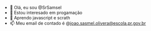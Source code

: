 - 👋 Olá, eu sou @SrSamsel
- 👀 Estou interesado em progamação
- 🌱 Aprendo javascript e scrath
- 📫 Meu email de contado é @joao.sasmel.olivera@escola.pr.gov.br

<!---
SrSamsel/SrSamsel is a ✨ special ✨ repository because its `README.md` (this file) appears on your GitHub profile.
You can click the Preview link to take a look at your changes.
--->

